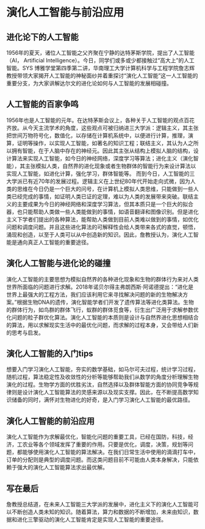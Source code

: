 
# 演化人工智能与前沿应用

## 进化论下的人工智能

  1956年的夏天，诸位人工智能之父齐聚在宁静的达特茅斯学院，提出了人工智能（AI， Artificial Intelligence）。今日，同学们或多或少都接触过“高大上”的人工智能。SYS 博雅学堂第四季第二讲，华南理工大学计算机科学与工程学院詹志辉教授带领大家揭开人工智能的神秘面纱并着重探讨“演化人工智能”这一人工智能的重要分支，为大家讲解达尔文的进化论如何与人工智能的发展相碰撞。

## 人工智能的百家争鸣

  1956年也是人工智能的元年。在达特茅斯会议上，各种关于人工智能的观点百花齐放。从今天主流学术的角度，这些观点可被归纳进三大学派：逻辑主义，其主张把世间万物符号化，数值化，以存储在计算机系统中，以便进行计算，推理，演算，证明等操作，以实现人工智能，如著名的知识工程；联结主义，其认为人之所以拥有智能，在于人脑中存在的神经元。因此其主张从结构上模拟人脑的结构，设计算法来实现人工智能，如今日的神经网络，深度学习等算法；进化主义（演化智能），其主张模拟人类，自然界的进化现象或者生物群体的智能行为来设计算法以实现人工智能，如进化计算，强化学习，群体智能等。
  而到今日，人工智能的三大学派已有近70年的发展过程。逻辑主义在上世纪80年代开始走向式微，因为人类的思维在今日仍是一个巨大的问号，在计算机上模拟人类思维，只能做到一些人类已经完成的事情，如证明人类已证的定理，难以为人类的发展带来突破。联结主义的主要成果为今日的神经网络和深度学习算法，但其本质只是一个巨大的拟合器，也只能帮助人类做一些人类能做到的事情，如语音翻译和图像识别。但是进化主义下学者们提出的各种算法，能帮助人类做到目前人类难以做到的事情，如优化问题和调度问题。并且这些进化算法的可解释性会给人类带来各式的直觉，顿悟，涌现和创造，以至于人类可以从中创造新的知识。因此，詹教授认为，演化人工智能是通向真正人工智能的重要途径。

## 演化人工智能与进化论的碰撞

  演化人工智能的主要思想为模拟自然界的各种进化现象和生物的群体行为来对人类世界所面临的问题进行求解。2018年诺贝尔得主弗朗西斯⋅阿诺德提出：“进化是世界上最强大的工程方法，我们应该利用它来寻找解决问题的新的生物解决方案。”根据生物DNA的遗传，演化智能学者们开发了遗传算法等进化类算法。生物的群体行为，如鸟群的群体飞行，蚁群的群体觅食等，衍生出广泛用于求解参数优化问题的粒子群优化算法。演化人工智能的本质则是设计与自然界进化思想相结合的算法，用以求解现实生活中的最优化问题，而求解的过程本身，又会带给人们新的思考与启发。

## 演化人工智能的入门tips

  想要入门学习演化人工智能，夯实的数学基础，如马尔可夫过程，统计学习过程，随机过程，算法稳定性及收敛性的分析等能够帮助我们从数学的角度分析理解生物演化的过程。生物学方面的优胜劣汰，自然选择以及群体智能方面的协同竞争等规律则是设计演化人工智能算法的灵感来源以及现实支撑。因此，在不断提高数学知识储备的同时，满怀对生物进化的好奇，是入门学习演化人工智能的最优路径。

## 演化人工智能的前沿应用

  演化人工智能作为求解最优化，智能化问题的重要工具，已经在国防，科技，经济，工农业等各个领域发挥了重要的作用。只要是优化，调度，决策，规划等问题，都能够使用演化人工智能的算法解决。在我们日常生活中使用的滴滴打车中，订单的分配则是典型的调度问题。而这类问题目前不可能由人类本身解决，只能依赖于强大的演化人工智能算法求出最优解。

## 写在最后

  詹教授总结道，在未来人工智能三大学派的发展中，进化主义下的演化人工智能可以不断创造人类未知的知识。随着算法，算力和数据的不断增加，未来由知识，数据和进化三擎驱动的演化人工智能肯定是实现人工智能的重要途径。